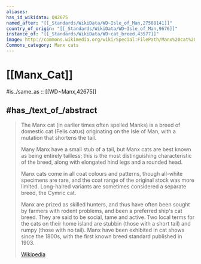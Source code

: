 ```yaml
---
aliases:
has_id_wikidata: Q42675
named_after: "[[_Standards/WikiData/WD~Isle_of_Man,27508141]]"
country_of_origin: "[[_Standards/WikiData/WD~Isle_of_Man,9676]]"
instance_of: "[[_Standards/WikiData/WD~cat_breed,43577]]"
image: http://commons.wikimedia.org/wiki/Special:FilePath/Manx%20cat%20by%20Karen%20Weaver.jpg
Commons_category: Manx cats
---
```


# [[Manx_Cat]] 

#is_/same_as :: [[WD~Manx,42675]] 

## #has_/text_of_/abstract 

> The Manx cat (in earlier times often spelled Manks) is a breed of domestic cat (Felis catus) 
> originating on the Isle of Man, with a mutation that shortens the tail. 
> 
> Many Manx have a small stub of a tail, 
> but Manx cats are best known as being entirely tailless; 
> this is the most distinguishing characteristic of the breed, 
> along with elongated hind legs and a rounded head. 
> 
> Manx cats come in all coat colours and patterns, though all-white specimens are rare, and the coat range of the original stock was more limited. Long-haired variants are sometimes considered a separate breed, the Cymric cat.
>
> Manx are prized as skilled hunters, and thus have often been sought by farmers with rodent problems, and been a preferred ship's cat breed. They are said to be social, tame and active. Two local terms for the cats on their home island are stubbin (those with a short tail) and rumpy (those with no tail). Manx have been exhibited in cat shows since the 1800s, with the first known breed standard published in 1903.
>
> [Wikipedia](https://en.wikipedia.org/wiki/Manx%20cat) 

